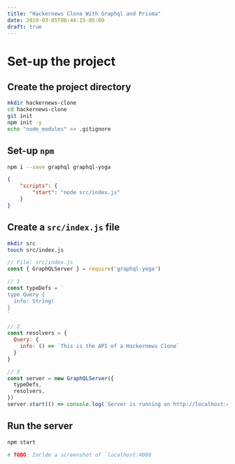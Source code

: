 ```yaml
---
title: "Hackernews Clone With Graphql and Prisma"
date: 2019-03-05T06:44:15-05:00
draft: true
---
```


# Set-up the project

## Create the project directory

```bash
mkdir hackernews-clone
cd hackernews-clone
git init
npm init -y
echo "node_modules" >> .gitignore
```

## Set-up `npm`

```bash
npm i --save graphql graphql-yoga
```

```json
{
    "scripts": {
        "start": "node src/index.js"
    }
}
```

## Create a `src/index.js` file

```bash
mkdir src
touch src/index.js
```

```js
// File: src/index.js
const { GraphQLServer } = require('graphql-yoga')

// 1
const typeDefs = `
type Query {
  info: String!
}
`

// 2
const resolvers = {
  Query: {
    info: () => `This is the API of a Hackernews Clone`
  }
}

// 3
const server = new GraphQLServer({
  typeDefs,
  resolvers,
})
server.start(() => console.log(`Server is running on http://localhost:4000`))
```

## Run the server

```bash
npm start

# TODO: Inclde a screenshot of `localhost:4000
```